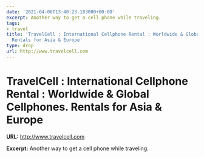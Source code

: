 ```yaml
---
date: '2021-04-06T13:40:23.183000+00:00'
excerpt: Another way to get a cell phone while traveling.
tags:
- travel
title: 'TravelCell : International Cellphone Rental : Worldwide & Global Cellphones.
  Rentals for Asia & Europe'
type: drop
url: http://www.travelcell.com
---
```


# TravelCell : International Cellphone Rental : Worldwide & Global Cellphones. Rentals for Asia & Europe

**URL:** http://www.travelcell.com

**Excerpt:** Another way to get a cell phone while traveling.

